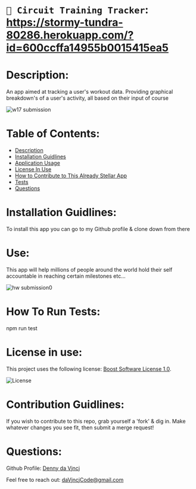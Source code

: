 
    
  # ```💱 Circuit Training Tracker```: https://stormy-tundra-80286.herokuapp.com/?id=600ccffa14955b0015415ea5

  # Description:
  An app aimed at tracking a user's workout data. Providing graphical breakdown's of a user's activity, all based on their input of course
  
  ![w17 submission](https://user-images.githubusercontent.com/62162419/105635435-ca46a280-5e30-11eb-9f92-3099cbe9fca4.PNG)

  # Table of Contents:
  - [Description](#description)
  - [Installation Guidlines](#installation-guidlines)
  - [Application Usage](#use)
  - [License In Use](#license-in-use)
  - [How to Contribute to This Already Stellar App](#contribution-Guidlines)
  - [Tests](#how-to-run-tests)
  - [Questions](#questions)

  # Installation Guidlines:
  To install this app you can go to my Github profile & clone down from there

  # Use:
  This app will help millions of people around the world hold their self accountable in reaching certain milestones etc...
  
  ![hw submission0](https://user-images.githubusercontent.com/62162419/105635509-2a3d4900-5e31-11eb-950c-0e6137dd7bb4.PNG)

  # How To Run Tests:
  npm run test

  # License in use:
  This project uses the following license: [Boost Software License 1.0]().
  
  ![License](https://img.shields.io/badge/License-Boost%20Software%20License%201.0-blue.svg)

  # Contribution Guidlines:
  If you wish to contribute to this repo, grab yourself a 'fork' & dig in. Make whatever changes you see fit, then submit a merge request!

  # Questions:
  Github Profile: [Denny da Vjncj](https://www.github.com/DennydaVjncj)
  
  Feel free to reach out: daVjncjCode@gmail.com
